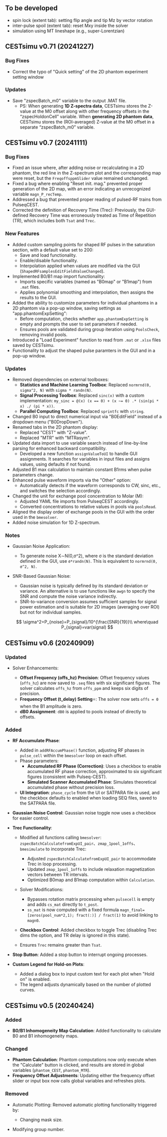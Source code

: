 ## To be developed

- spin lock (extent tab): setting flip angle and tip Mz by vector rotation
- inter-pulse spoil (extent tab): reset Mxy inside the solver
- simulation using MT lineshape (e.g., super-Lorentzian)

## CESTsimu v0.71 (20241227)

### Bug Fixes

- Correct the typo of "Quick setting" of the 2D phantom experiment setting window

### Updates

- Save "zspecBatch_m0" variable to the output .MAT file.
  - PS: When generating **1D Z-spectra data**, CESTsimu stores the Z-value at the M0 offset along with other frequency offsets in the “zspecHoldonCell” variable. When **generating 2D phantom data**, CESTsimu stores the (ROI-averaged) Z-value at the M0 offset in a separate “zspecBatch_m0” variable.

## CESTsimu v0.7 (20241111)

### Bug Fixes

- Fixed an issue where, after adding noise or recalculating in a 2D phantom, the red line in the Z-spectrum plot and the corresponding map were reset, but the `FreqoffsppmSlider` value remained unchanged.
- Fixed a bug where enabling "Reset init. mag." prevented proper generation of the 2D map, with an error indicating an unrecognized variable `magn_P_recTemp`.
- Addressed a bug that prevented proper reading of pulsed-RF trains from PulseqCEST.
- Corrected the definition of Recovery Time (Trec): Previously, the GUI-defined Recovery Time was erroneously treated as Time of Repetition (TR), which includes both `Tsat` and `Trec`.

### New Features

- Added custom sampling points for shaped RF pulses in the saturation section, with a default value set to 200:
  - Save and load functionality.
  - Enable/disable functionality.
  - Interpolation applied when values are modified via the GUI (`ShapedRFsamplesEditFieldValueChanged`).
- Implemented B0/B1 map import functionality:
  - Imports specific variables (named as "B0map" or "B1map") from `.mat` files.
  - Applies polynomial smoothing and interpolation, then assigns the results to the GUI.
- Added the ability to customize parameters for individual phantoms in a 2D phantom via a pop-up window, saving settings as "app.phantomExpSetting":
  - Before computation, checks whether `app.phantomExpSetting` is empty and prompts the user to set parameters if needed.
  - Ensures pools are validated during group iteration using `PoolsCheck`, removing invalid pools.
- Introduced a "Load Experiment" function to read from `.mat` or `.xlsx` files saved by CESTsimu.
- Functionality to adjust the shaped pulse paramters in the GUI and in a pop-up window.

### Updates

- Removed dependencies on external toolboxes:
  - **Statistics and Machine Learning Toolbox**: Replaced `normrnd(0, sigma^2, N)` with `sigma * randn(N)`.
  - **Signal Processing Toolbox**: Replaced `sinc(x)` with a custom implementation: `my_sinc = @(x) (x == 0) + (x ~= 0) .* (sin(pi * x) ./ (pi * x))`.
  - **Parallel Computing Toolbox**: Replaced `sprintfc` with `string`.
- Changed B0 input to direct numerical input via "B0EditField" instead of a dropdown menu ("B0DropDown").
- Renamed tabs in the 2D phantom display:
  - Replaced "CEST" with "Z-value".
  - Replaced "MTR" with "MTRasym".
- Updated data import to use variable search instead of line-by-line parsing for enhanced backward compatibility.
  - Developed a new function `assignValueToUI` to handle GUI assignments. It searches for variables in input files and assigns values, using defaults if not found.
- Adjusted B1 max calculation to maintain constant B1rms when pulse parameters change.
- Enhanced pulse waveform imports via the "Other" option:
  - Automatically detects if the waveform corresponds to CW, sinc, etc., and switches the selection accordingly.
- Changed the unit for exchange pool concentration to Molar (M):
  - Adjusted YAML file imports from PulseqCEST accordingly.
  - Converted concentrations to relative values in pools via `poolsRead`.
- Aligned the display order of exchange pools in the GUI with the order used in the `bmesolver`.
- Added noise simulation for 1D Z-spectrum.

### Notes

- Gaussian Noise Application:

  - To generate noise X∼N(0,σ^2), where σ is the standard deviation defined in the GUI, use `σ*randn(N)`. This is equivalent to `normrnd(0, σ^2, N)`.

- SNR-Based Gaussian Noise:

  - Gaussian noise is typically defined by its standard deviation or variance. An alternative is to use functions like `awgn` to specify the SNR and compute the noise variance indirectly.
  - SNR-to-variance conversion assumes sufficient samples for signal power estimation and is suitable for 2D images (averaging over ROI) but not for individual samples.

  $$
  \sigma^2=P_{noise}=P_{signal}/10^{\frac{SNR}{19}}\\
  where\quad P_{signal}=var(signal)
  $$


## CESTsimu v0.6 (20240909)

### Updated

- Solver Enhancements:

  - **Offset Frequency (offs_hz) Precision**: Offset frequency values (`offs_hz`) are now saved to `.seq` files with six significant figures. The solver calculates `offs_hz` from `offs_ppm` and keeps six digits of precision.
  - **Frequency Offset (t_delay) Setting**:star:: The solver now sets `offs = 0` when the B1 amplitude is zero.
  - **dB0 Assignment**: `dB0` is applied to pools instead of directly to offsets.

### Added

- **RF Accumulate Phase**:

  - Added in `addRFAccumPhase()` function, adjusting RF phases in `pulse_cell` within the `bmesolver` loop on each offset.
  - Phase parameters:
    - **Accumulated RF Phase (Correction)**: Uses a checkbox to enable accumulated RF phase correction, approximated to six significant figures (consistent with Pulseq-CEST).
    - **Simulated Scanner Accumulated Phase**: Simulates theoretical accumulated phase without precision loss.
  - **UI Integration**: `phase_cycle` from the UI or SATPARA file is used, and the checkbox defaults to enabled when loading SEQ files, saved to the SATPARA file.

- **Gaussian Noise Control**: Gaussian noise toggle now uses a checkbox for easier control.

- **Trec Functionality**:

  - Modified all functions calling `bmesolver`: `zspecBatchCalculatefromExpUI_pair`、`zmap_1pool_1offs`、`bmesimulate` to incorporate Trec:

    - Adjusted `zspecBatchCalculatefromExpUI_pair` to accommodate Trec in loop processing.
    - Updated `zmap_1pool_1offs` to include relaxation magnetization vectors between TR intervals.
    - Optimized B0map and B1map computation within `Calculation`.

  - Solver Modifications:

    - Bypasses rotation matrix processing when `pulsecell` is empty and adds `cs_mat` directly to `t_post`.
    - `ss_mat` is now computed with a fixed formula `magn_final=[zeros(pool_num*2,1); fract(:)] / fract(1)` to avoid linking to `magn0`.
  
  - **Checkbox Control**: Added checkbox to toggle Trec (disabling Trec dims the option, and TR delay is ignored in this state).
  
  - Ensures `Trec` remains greater than `Tsat`.
  
- **Stop Button**: Added a stop button to interrupt ongoing processes.

- **Custom Legend for Hold-on Plots**:

  - Added a dialog box to input custom text for each plot when "Hold on" is enabled.
  - The legend adjusts dynamically based on the number of plotted curves.



## CESTsimu v0.5 (20240424)

### Added

- **B0/B1 Inhomogeneity Map Calculation**: Added functionality to calculate B0 and B1 inhomogeneity maps.

### Changed

- **Phantom Calculation**: Phantom computations now only execute when the "Calculate" button is clicked, and results are stored in global variables (`phantom_CEST`, `phantom_MTR`).
- **Frequency Offset Adjustments**: Updating either the frequency offset slider or input box now calls global variables and refreshes plots.

### Removed

- Automatic Plotting: Removed automatic plotting functionality triggered by:

  - Changing mask size.
- Modifying group number.
